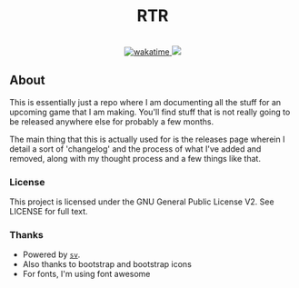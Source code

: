 <div align="center">
  <h1>RTR</h1>
  <br>
  <a href="https://wakatime.com/badge/user/096fb73c-2b1b-48e7-975e-89bfd40f424d/project/9782c29b-2264-46b7-9049-ed1a93fe93f9">
    <img src="https://wakatime.com/badge/user/096fb73c-2b1b-48e7-975e-89bfd40f424d/project/9782c29b-2264-46b7-9049-ed1a93fe93f9.svg" alt="wakatime">
  </a>
  <a href="https://codecov.io/gh/JoshAU-04/RTR">
    <img src="https://codecov.io/gh/JoshAU-04/RTR/graph/badge.svg?token=KR0C64G1TB"/>
  </a>
</div>


## About

This is essentially just a repo where I am documenting all the stuff for an
upcoming game that I am making. You'll find stuff that is not really going to
be released anywhere else for probably a few months.

The main thing that this is actually used for is the releases page wherein I
detail a sort of 'changelog' and the process of what I've added and removed,
along with my thought process and a few things like that.

### License

This project is licensed under the GNU General Public License V2. See LICENSE
for full text.

### Thanks

 * Powered by [`sv`](https://github.com/sveltejs/cli).
 * Also thanks to bootstrap and bootstrap icons
 * For fonts, I'm using font awesome
